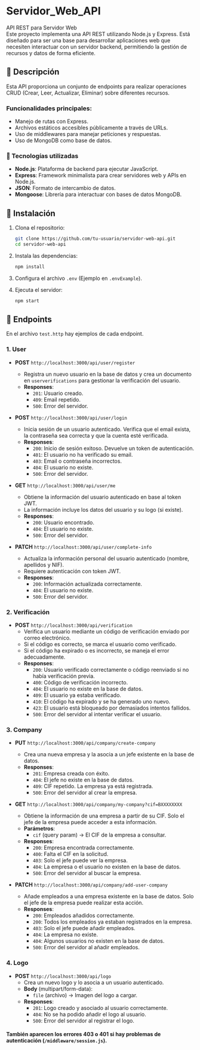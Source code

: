# Servidor_Web_API

API REST para Servidor Web  
Este proyecto implementa una API REST utilizando Node.js y Express. Está diseñado para ser una base para desarrollar aplicaciones web que necesiten interactuar con un servidor backend, permitiendo la gestión de recursos y datos de forma eficiente.

## 📄 Descripción

Esta API proporciona un conjunto de endpoints para realizar operaciones CRUD (Crear, Leer, Actualizar, Eliminar) sobre diferentes recursos.

### Funcionalidades principales:

- Manejo de rutas con Express.
- Archivos estáticos accesibles públicamente a través de URLs.
- Uso de middlewares para manejar peticiones y respuestas.
- Uso de MongoDB como base de datos.

### 🚀 Tecnologías utilizadas

- **Node.js**: Plataforma de backend para ejecutar JavaScript.
- **Express**: Framework minimalista para crear servidores web y APIs en Node.js.
- **JSON**: Formato de intercambio de datos.
- **Mongoose**: Librería para interactuar con bases de datos MongoDB.

## 🔧 Instalación

1. Clona el repositorio:

   ```bash
   git clone https://github.com/tu-usuario/servidor-web-api.git
   cd servidor-web-api
   ```

2. Instala las dependencias:

   ```bash
   npm install
   ```

3. Configura el archivo `.env` (Ejemplo en `.envExample`).

4. Ejecuta el servidor:

   ```bash
   npm start
   ```

## 📡 Endpoints

En el archivo `test.http` hay ejemplos de cada endpoint.

### 1. User

- **POST** `http://localhost:3000/api/user/register`

  - Registra un nuevo usuario en la base de datos y crea un documento en `userverifications` para gestionar la verificación del usuario.
  - **Responses**:
    - `201`: Usuario creado.
    - `409`: Email repetido.
    - `500`: Error del servidor.

- **POST** `http://localhost:3000/api/user/login`

  - Inicia sesión de un usuario autenticado. Verifica que el email exista, la contraseña sea correcta y que la cuenta esté verificada.
  - **Responses**:
    - `200`: Inicio de sesión exitoso. Devuelve un token de autenticación.
    - `401`: El usuario no ha verificado su email.
    - `403`: Email o contraseña incorrectos.
    - `404`: El usuario no existe.
    - `500`: Error del servidor.

- **GET** `http://localhost:3000/api/user/me`

  - Obtiene la información del usuario autenticado en base al token JWT.
  - La información incluye los datos del usuario y su logo (si existe).
  - **Responses**:
    - `200`: Usuario encontrado.
    - `404`: El usuario no existe.
    - `500`: Error del servidor.

- **PATCH** `http://localhost:3000/api/user/complete-info`
  - Actualiza la información personal del usuario autenticado (nombre, apellidos y NIF).
  - Requiere autenticación con token JWT.
  - **Responses**:
    - `200`: Información actualizada correctamente.
    - `404`: El usuario no existe.
    - `500`: Error del servidor.

### 2. Verificación

- **POST** `http://localhost:3000/api/verification`
  - Verifica un usuario mediante un código de verificación enviado por correo electrónico.
  - Si el código es correcto, se marca el usuario como verificado.
  - Si el código ha expirado o es incorrecto, se maneja el error adecuadamente.
  - **Responses**:
    - `200`: Usuario verificado correctamente o código reenviado si no había verificación previa.
    - `400`: Código de verificación incorrecto.
    - `404`: El usuario no existe en la base de datos.
    - `409`: El usuario ya estaba verificado.
    - `410`: El código ha expirado y se ha generado uno nuevo.
    - `423`: El usuario está bloqueado por demasiados intentos fallidos.
    - `500`: Error del servidor al intentar verificar el usuario.

### 3. Company

- **PUT** `http://localhost:3000/api/company/create-company`

  - Crea una nueva empresa y la asocia a un jefe existente en la base de datos.
  - **Responses**:
    - `201`: Empresa creada con éxito.
    - `404`: El jefe no existe en la base de datos.
    - `409`: CIF repetido. La empresa ya está registrada.
    - `500`: Error del servidor al crear la empresa.

- **GET** `http://localhost:3000/api/company/my-company?cif=BXXXXXXXX`

  - Obtiene la información de una empresa a partir de su CIF. Solo el jefe de la empresa puede acceder a esta información.
  - **Parámetros**:
    - `cif` (query param) → El CIF de la empresa a consultar.
  - **Responses**:
    - `200`: Empresa encontrada correctamente.
    - `400`: Falta el CIF en la solicitud.
    - `403`: Solo el jefe puede ver la empresa.
    - `404`: La empresa o el usuario no existen en la base de datos.
    - `500`: Error del servidor al buscar la empresa.

- **PATCH** `http://localhost:3000/api/company/add-user-company`
  - Añade empleados a una empresa existente en la base de datos. Solo el jefe de la empresa puede realizar esta acción.
  - **Responses**:
    - `200`: Empleados añadidos correctamente.
    - `200`: Todos los empleados ya estaban registrados en la empresa.
    - `403`: Solo el jefe puede añadir empleados.
    - `404`: La empresa no existe.
    - `404`: Algunos usuarios no existen en la base de datos.
    - `500`: Error del servidor al añadir empleados.

### 4. Logo

- **POST** `http://localhost:3000/api/logo`
  - Crea un nuevo logo y lo asocia a un usuario autenticado.
  - **Body** (multipart/form-data):
    - `file` (archivo) → Imagen del logo a cargar.
  - **Responses**:
    - `201`: Logo creado y asociado al usuario correctamente.
    - `404`: No se ha podido añadir el logo al usuario.
    - `500`: Error del servidor al registrar el logo.

#### También aparecen los errores **403** o **401** si hay problemas de autenticación (`/middleware/session.js`).
